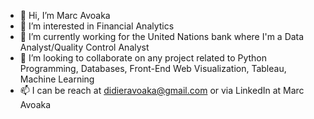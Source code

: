 - 👋 Hi, I’m Marc Avoaka
- 👀 I’m interested in Financial Analytics
- 🌱 I’m currently working for the United Nations bank where I'm a Data Analyst/Quality Control Analyst
- 💞️ I’m looking to collaborate on any project related to Python Programming, Databases, Front-End Web Visualization, Tableau, Machine Learning
- 📫 I can be reach at didieravoaka@gmail.com or via LinkedIn at Marc Avoaka


